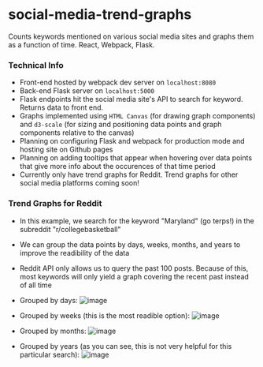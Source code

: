 # social-media-trend-graphs
Counts keywords mentioned on various social media sites and graphs them as a function of time. React, Webpack, Flask. 

### Technical Info
* Front-end hosted by webpack dev server on `localhost:8080`
* Back-end Flask server on `localhost:5000`
* Flask endpoints hit the social media site's API to search for keyword. Returns data to front end.
* Graphs implemented using `HTML Canvas` (for drawing graph components) and `d3-scale` (for sizing and positioning data points and graph components relative to the canvas)
* Planning on configuring Flask and webpack for production mode and hosting site on Github pages
* Planning on adding tooltips that appear when hovering over data points that give more info about the occurences of that time period
* Currently only have trend graphs for Reddit. Trend graphs for other social media platforms coming soon!

### Trend Graphs for Reddit
* In this example, we search for the keyword "Maryland" (go terps!) in the subreddit "r/collegebasketball"
* We can group the data points by days, weeks, months, and years to improve the readibility of the data
* Reddit API only allows us to query the past 100 posts. Because of this, most keywords will only yield a graph covering the recent past instead of all time

* Grouped by days:
![image](https://user-images.githubusercontent.com/13570258/63402679-44f0d000-c3aa-11e9-925f-43819cba314e.png)

* Grouped by weeks (this is the most readible option):
![image](https://user-images.githubusercontent.com/13570258/63402940-4078e700-c3ab-11e9-88f3-8d46e5136952.png)

* Grouped by months:
![image](https://user-images.githubusercontent.com/13570258/63402971-57b7d480-c3ab-11e9-9856-832a89fb7b3e.png)

* Grouped by years (as you can see, this is not very helpful for this particular search):
![image](https://user-images.githubusercontent.com/13570258/63402929-1f17fb00-c3ab-11e9-8f5c-2ebd28169663.png)





